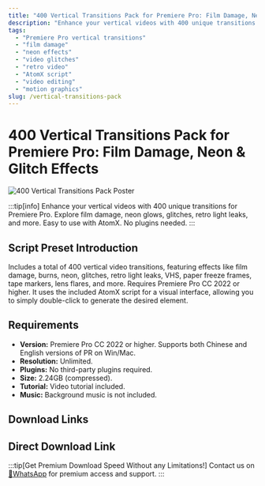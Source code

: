 ```yaml
---
title: "400 Vertical Transitions Pack for Premiere Pro: Film Damage, Neon & Glitch Effects"
description: "Enhance your vertical videos with 400 unique transitions for Premiere Pro. Explore film damage, neon glows, glitches, retro light leaks, and more. Easy to use with AtomX. No plugins needed."
tags: 
  - "Premiere Pro vertical transitions"
  - "film damage"
  - "neon effects"
  - "video glitches"
  - "retro video"
  - "AtomX script"
  - "video editing"
  - "motion graphics"
slug: /vertical-transitions-pack
---
```


<!--Above is frontmatter Part-generate depend on content meet Google Seo, you need to balance automation efficiency with Google’s core ranking factors—especially E-E-A-T (Experience, Expertise, Authoritativeness, Trustworthiness), -->

<!--First Part-This is Title -->
# 400 Vertical Transitions Pack for Premiere Pro: Film Damage, Neon & Glitch Effects

<!--Second Part-This is First Banner -->
![400 Vertical Transitions Pack Poster](/img/VFX-Grace-Corals-Collection.jpg)

:::tip[info]
Enhance your vertical videos with 400 unique transitions for Premiere Pro. Explore film damage, neon glows, glitches, retro light leaks, and more. Easy to use with AtomX. No plugins needed.
:::

## Script Preset Introduction

Includes a total of 400 vertical video transitions, featuring effects like film damage, burns, neon, glitches, retro light leaks, VHS, paper freeze frames, tape markers, lens flares, and more. Requires Premiere Pro CC 2022 or higher. It uses the included AtomX script for a visual interface, allowing you to simply double-click to generate the desired element.

## Requirements

*   **Version:** Premiere Pro CC 2022 or higher. Supports both Chinese and English versions of PR on Win/Mac.
*   **Resolution:** Unlimited.
*   **Plugins:** No third-party plugins required.
*   **Size:** 2.24GB (compressed).
*   **Tutorial:** Video tutorial included.
*   **Music:** Background music is not included.

## Download Links
## Direct Download Link
:::tip[Get Premium Download Speed Without any Limitations!]
Contact us on [💬WhatsApp](https://wa.me/+8613237610083) for premium  access and support.
:::